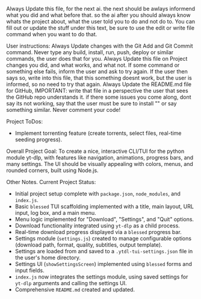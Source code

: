 Always Update this file, for the next ai. the next should be awlays informend what you did and what before that. so the ai after you should always know whats the project about, what the user told you to do and not do to. You can fill out or update the stuff under this text, be sure to use the edit or write file command when you want to do that.


User instructions:
Always Update changes with the Git Add and Git Commit command.
Never type any build, install, run, push, deploy or similar commands, the user does that for you.
Always Update this file on Project changes you did, and what works, and what not.
If some command or something else fails, inform the user and ask to try again. If the user then says so, write into this file, that this something doesnt work, but the user is informed, so no need to try that again.
Always Update the README.md file for GitHub, IMPORTANT: write that file in a perspective the user that sees the GitHub repo understands it. if there some issues you come along, dont say its not working, say that the user must be sure to install "" or say something similar.
Never comment your  code!

Project ToDos:
- Implement torrenting feature (create torrents, select files, real-time seeding progress).

Overall Project Goal:
To create a nice, interactive CLI/TUI for the python module yt-dlp, with features like navigation, animations, progress bars, and many settings. The UI should be visually appealing with colors, menus, and rounded corners, built using Node.js.

Other Notes.
Current Project Status:
- Initial project setup complete with `package.json`, `node_modules`, and `index.js`.
- Basic `blessed` TUI scaffolding implemented with a title, main layout, URL input, log box, and a main menu.
- Menu logic implemented for "Download", "Settings", and "Quit" options.
- Download functionality integrated using `yt-dlp` as a child process.
- Real-time download progress displayed via a `blessed` progress bar.
- Settings module (`settings.js`) created to manage configurable options (download path, format, quality, subtitles, output template).
- Settings are loaded from and saved to a `.ytdl-tui-settings.json` file in the user's home directory.
- Settings UI (`showSettingsScreen`) implemented using `blessed` forms and input fields.
- `index.js` now integrates the settings module, using saved settings for `yt-dlp` arguments and calling the settings UI.
- Comprehensive `README.md` created and updated.